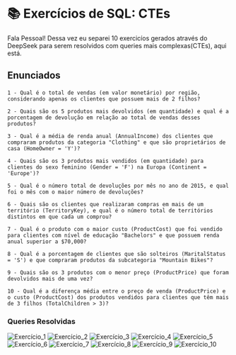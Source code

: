 # 📚 Exercícios de SQL: CTEs
Fala Pessoal! Dessa vez eu separei 10 exercicíos gerados através do DeepSeek para serem resolvidos com queries mais complexas(CTEs), aqui está.

## Enunciados

#### 
```
1 - Qual é o total de vendas (em valor monetário) por região, considerando apenas os clientes que possuem mais de 2 filhos?

2 - Quais são os 5 produtos mais devolvidos (em quantidade) e qual é a porcentagem de devolução em relação ao total de vendas desses produtos?

3 - Qual é a média de renda anual (AnnualIncome) dos clientes que compraram produtos da categoria "Clothing" e que são proprietários de casa (HomeOwner = 'Y')?

4 - Quais são os 3 produtos mais vendidos (em quantidade) para clientes do sexo feminino (Gender = 'F') na Europa (Continent = 'Europe')?

5 - Qual é o número total de devoluções por mês no ano de 2015, e qual foi o mês com o maior número de devoluções?

6 - Quais são os clientes que realizaram compras em mais de um território (TerritoryKey), e qual é o número total de territórios distintos em que cada um comprou?

7 - Qual é o produto com o maior custo (ProductCost) que foi vendido para clientes com nível de educação "Bachelors" e que possuem renda anual superior a $70,000?

8 - Qual é a porcentagem de clientes que são solteiros (MaritalStatus = 'S') e que compraram produtos da subcategoria "Mountain Bikes"?

9 - Quais são os 3 produtos com o menor preço (ProductPrice) que foram devolvidos mais de uma vez?

10 - Qual é a diferença média entre o preço de venda (ProductPrice) e o custo (ProductCost) dos produtos vendidos para clientes que têm mais de 3 filhos (TotalChildren > 3)?
```

### Queries Resolvidas

![Exercício_1](prints/Ex1.png)
![Exercício_2](prints/Ex2.png)
![Exercício_3](prints/Ex3.png)
![Exercício_4](prints/Ex4.png)
![Exercício_5](prints/Ex5.png)
![Exercício_6](prints/Ex6.png)
![Exercício_7](prints/Ex7.png)
![Exercício_8](prints/Ex8.png)
![Exercício_9](prints/Ex9.png)
![Exercício_10](prints/Ex10.png)
